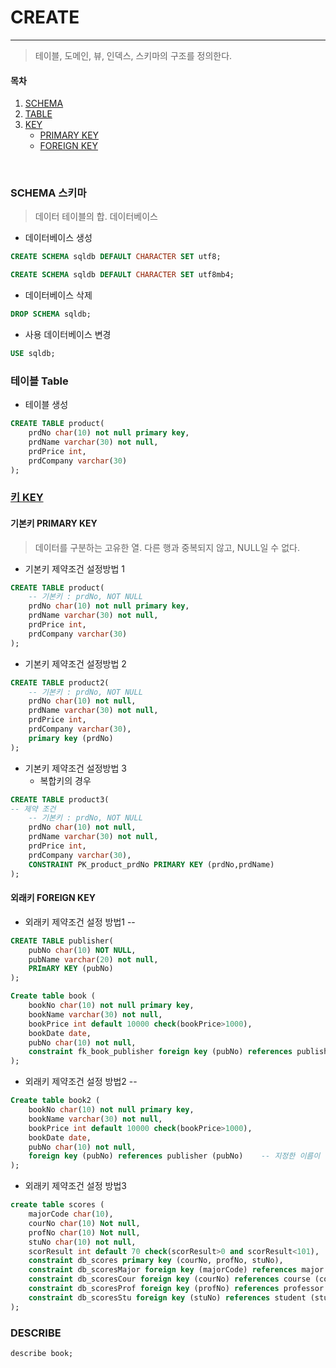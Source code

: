 # CREATE
---
> 테이블, 도메인, 뷰, 인덱스, 스키마의 구조를 정의한다.

#### 목차
1. [SCHEMA](#schema-스키마)
2. [TABLE](#테이블-table)
3. [KEY](#키-keyuserssaehimdesktoptildatabasekeymd)
    * [PRIMARY KEY](#기본키-primary-key)
    * [FOREIGN KEY](#외래키-foreign-key)

<br>

### SCHEMA 스키마
> 데이터 테이블의 합. 데이터베이스

* 데이터베이스 생성
``` sql
CREATE SCHEMA sqldb DEFAULT CHARACTER SET utf8;

CREATE SCHEMA sqldb DEFAULT CHARACTER SET utf8mb4;
```

* 데이터베이스 삭제
``` sql
DROP SCHEMA sqldb;
```

* 사용 데이터베이스 변경
```sql
USE sqldb;
```

### 테이블 Table
* 테이블 생성
``` sql
CREATE TABLE product(
	prdNo char(10) not null primary key,
    prdName varchar(30) not null,
    prdPrice int,
    prdCompany varchar(30)
);
```
### [키 KEY](/Users/saehim/Desktop/TIL/Database/Key.md)

#### 기본키 PRIMARY KEY
> 데이터를 구분하는 고유한 열. 다른 행과 중복되지 않고, NULL일 수 없다.

* 기본키 제약조건 설정방법 1
```sql
CREATE TABLE product(
	-- 기본키 : prdNo, NOT NULL
	prdNo char(10) not null primary key,
    prdName varchar(30) not null,
    prdPrice int,
    prdCompany varchar(30)
);
```

* 기본키 제약조건 설정방법 2
```sql
CREATE TABLE product2(
	-- 기본키 : prdNo, NOT NULL
	prdNo char(10) not null,
    prdName varchar(30) not null,
    prdPrice int,
    prdCompany varchar(30),
    primary key (prdNo)
);
```

* 기본키 제약조건 설정방법 3
    + 복합키의 경우
```sql
CREATE TABLE product3(
-- 제약 조건
	-- 기본키 : prdNo, NOT NULL
	prdNo char(10) not null,
    prdName varchar(30) not null,
    prdPrice int,
    prdCompany varchar(30),
    CONSTRAINT PK_product_prdNo PRIMARY KEY (prdNo,prdName)
);
```

#### 외래키 FOREIGN KEY
* 외래키 제약조건 설정 방법1 --
```SQL
CREATE TABLE publisher(
	pubNo char(10) NOT NULL,
    pubName varchar(20) not null,
    PRImARY KEY (pubNo)
);
```
```SQL
Create table book (
	bookNo char(10) not null primary key,
    bookName varchar(30) not null,
    bookPrice int default 10000 check(bookPrice>1000),
    bookDate date,
    pubNo char(10) not null,
    constraint fk_book_publisher foreign key (pubNo) references publisher (pubNo)	--
);
```

* 외래키 제약조건 설정 방법2 --
```SQL
Create table book2 (
	bookNo char(10) not null primary key,
    bookName varchar(30) not null,
    bookPrice int default 10000 check(bookPrice>1000),
    bookDate date,
    pubNo char(10) not null,
    foreign key (pubNo) references publisher (pubNo)	-- 지정한 이름이 없으므로 임의 이름으로 설정
);
```

* 외래키 제약조건 설정 방법3
```SQL
create table scores (
	majorCode char(10),
    courNo char(10) Not null,
    profNo char(10) Not null,
    stuNo char(10) not null,
    scorResult int default 70 check(scorResult>0 and scorResult<101),
    constraint db_scores primary key (courNo, profNo, stuNo),							-- 한번에 설정해주어야 함. 오류남.
    constraint db_scoresMajor foreign key (majorCode) references major (majorCode),
    constraint db_scoresCour foreign key (courNo) references course (courNo),
    constraint db_scoresProf foreign key (profNo) references professor (profNo),
    constraint db_scoresStu foreign key (stuNo) references student (stuNo)
);
```

### DESCRIBE
```SQL
describe book;
```